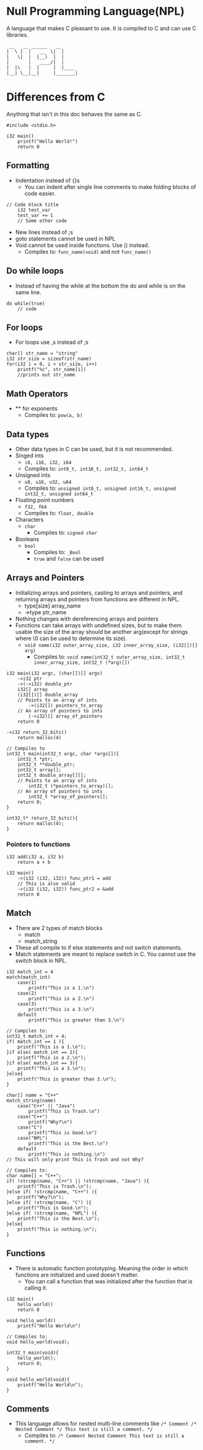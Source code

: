 # Null Programming Language(NPL)
A language that makes C pleasant to use. It is compiled to C and can use C libraries.

```
 __   __ ______   __ 
|  \ |  |   __  \|  |     
|   \|  |  |__)  |  |     
|       |   ____/|  |     
|  |\   |  |     |  |____ 
|__| \__|__|     |_______|

```

# Differences from C
Anything that isn't in this doc behaves the same as C.

``` 
#include <stdio.h>

i32 main()
    printf("Hello World!")
    return 0
```

## Formatting
- Indentation instead of {}s
    - You can indent after single line comments to make folding blocks of code easier.

```
// Code block title
    i32 test_var
    test_var += 1
    // Some other code
```

- New lines instead of ;s
- goto statements cannot be used in NPL
- Void cannot be used inside functions. Use () instead.
    - Compiles to: `func_name(void)` and not `func_name()`

## Do while loops
- Instead of having the while at the bottom the do and while is on the same line.

```
do while(true)
    // code
```

## For loops
- For loops use ,s instead of ;s

```
char[] str_name = "string"
i32 str_size = sizeof(str_name)
for(i32 i = 0, i < str_size, i++)
    printf("%c", str_name[i])
    //prints out str_name
```

## Math Operators
- ** for exponents
    - Compiles to: `pow(a, b)`

## Data types
- Other data types in C can be used, but it is not recommended.
- Singed ints
    - `i8, i16, i32, i64`
    - Compiles to: `int8_t, int16_t, int32_t, int64_t`
- Unsigned ints
    - `u8, u16, u32, u64`
    - Compiles to: `unsigned int8_t, unsigned int16_t, unsigned int32_t, unsigned int64_t`
- Floating point numbers
    - `f32, f64`
    - Compiles to: `float, double`
- Characters
    - `char`
        - Compiles to: `signed char`
- Booleans
    - `bool`
        - Compiles to: `_Bool`
        - `true` and `false` can be used

## Arrays and Pointers
- Initializing arrays and pointers, casting to arrays and pointers, and returning arrays and pointers from functions are different in NPL.
    - type[size] array_name
    - ->type ptr_name
- Nothing changes with dereferencing arrays and pointers
- Functions can take arrays with undefined sizes, but to make them usable the size of the array should be another arg(except for strings where \0 can be used to determine its size).
    - `void name(i32 outer_array_size, i32 inner_array_size, (i32[])[] arg)`
        - Compiles to: `void name(int32_t outer_array_size, int32_t inner_array_size, int32_t (*arg)[])`

```
i32 main(i32 argc, (char[])[] args)
    ->i32 ptr
    ->(->i32) double_ptr
    i32[] array
    (i32[])[] double_array
    // Points to an array of ints
        ->(i32[]) pointers_to_array
    // An array of pointers to ints
        (->i32)[] array_of_pointers
    return 0

->i32 return_32_bits()
    return malloc(4)

// Compiles to
int32_t main(int32_t argc, char *args[]){
    int32_t *ptr;
    int32_t **double_ptr;
    int32_t array[];
    int32_t double_array[][];
    // Points to an array of ints
        int32_t (*pointers_to_array)[];
    // An array of pointers to ints
        int32_t *array_of_pointers[];
    return 0;
}

int32_t* return_32_bits(){
    return malloc(4);
}
```

### Pointers to functions

```
i32 add(i32 a, i32 b)
    return a + b

i32 main()
    ->(i32 (i32, i32)) func_ptr1 = add
    // This is also valid
    ->(i32 (i32, i32)) func_ptr2 = &add
    return 0
```

## Match
- There are 2 types of match blocks
    - match
    - match_string
- These all compile to if else statements and not switch statements.
- Match statements are meant to replace switch in C. You cannot use the switch block in NPL.

```
i32 match_int = 4
match(match_int)
    case(1)
        printf("This is a 1.\n")
    case(2)
        printf("This is a 2.\n")
    case(3)
        printf("This is a 3.\n")
    default
        printf("This is greater than 3.\n")

// Compiles to:
int32_t match_int = 4;
if( match_int == 1 ){
    printf("This is a 1.\n");
}if else( match_int == 2){
    printf("This is a 2.\n");
}if else( match_int == 3){
    printf("This is a 3.\n");
}else{
    printf("This is greater than 3.\n");
}
```

```
char[] name = "C++"
match_string(name)
    case("C++" || "Java")
        printf("This is Trash.\n")
    case("C++")
        printf("Why?\n")
    case("C")
        printf("This is Good.\n")
    case("NPL")
        printf("This is the Best.\n")
    default
        printf("This is nothing.\n")
// This will only print This is Trash and not Why?

// Compiles to:
char name[] = "C++";
if( !strcmp(name, "C++") || !strcmp(name, "Java") ){
    printf("This is Trash.\n");
}else if( !strcmp(name, "C++") ){
    printf("Why?\n");
}else if( !strcmp(name, "C") ){
    printf("This is Good.\n");
}else if( !strcmp(name, "NPL") ){
    printf("This is the Best.\n");
}else{
    printf("This is nothing.\n");
}
```

## Functions
- There is automatic function prototyping. Meaning the order in which functions are initialized and used doesn't matter.
    - You can call a function that was initialized after the function that is calling it.

```
i32 main()
    hello_world()
    return 0

void hello_world()
    printf("Hello World\n")

// Compiles to:
void hello_world(void);

int32_t main(void){
    hello_world();
    return 0;
}

void hello_world(void){
    printf("Hello World\n");
}
```

## Comments
- This language allows for nested multi-line comments like `/* Comment /* Nested Comment */ This text is still a comment. */`
    - Compiles to: `/* Comment Nested Comment This text is still a comment. */`
